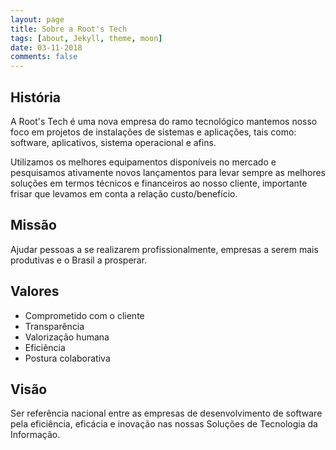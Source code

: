 ```yaml
---
layout: page
title: Sobre a Root's Tech
tags: [about, Jekyll, theme, moon]
date: 03-11-2018
comments: false
---
```


## História

A Root's Tech é uma nova empresa do ramo tecnológico mantemos nosso foco em projetos de instalações de sistemas e aplicações, tais como: software, aplicativos, sistema operacional e afins.

Utilizamos os melhores equipamentos disponíveis no mercado e pesquisamos ativamente novos lançamentos para levar sempre as melhores soluções em termos técnicos e financeiros ao nosso cliente, importante frisar que levamos em conta a relação custo/benefício.

## Missão

Ajudar pessoas a se realizarem profissionalmente, empresas a serem mais produtivas e o Brasil a prosperar.

## Valores
* Comprometido com o cliente
* Transparência
* Valorização humana
* Eficiência
* Postura colaborativa

## Visão

Ser referência nacional entre as empresas de desenvolvimento de software pela eficiência, eficácia e inovação nas nossas Soluções de Tecnologia da Informação.

